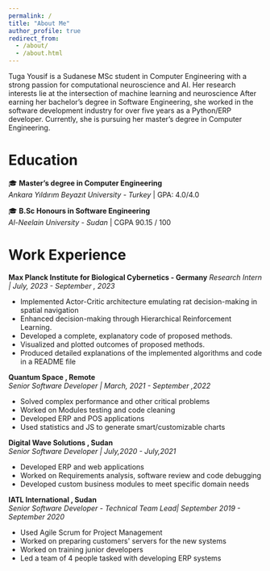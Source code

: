 ```yaml
---
permalink: /
title: "About Me"
author_profile: true
redirect_from: 
  - /about/
  - /about.html
---
```


Tuga Yousif is a Sudanese MSc student in Computer Engineering with a strong passion for computational neuroscience and AI. Her research interests lie at the intersection of machine learning and neuroscience After earning her bachelor’s degree in Software Engineering, she worked in the software development industry for over five years as a Python/ERP developer. Currently, she is pursuing her master’s degree in Computer Engineering. 



Education
======
 🎓 **Master’s degree in Computer Engineering**  
 *Ankara Yıldırım Beyazıt University - Turkey* |  GPA: 4.0/4.0
 
 🎓 **B.Sc Honours in Software Engineering**  
 *Al-Neelain University - Sudan* | CGPA 90.15 / 100


Work Experience
======

 **Max Planck Institute for Biological Cybernetics - Germany**
 *Research Intern |  July, 2023 - September , 2023*
 - Implemented Actor-Critic architecture emulating rat decision-making in spatial navigation
 - Enhanced decision-making through Hierarchical Reinforcement Learning.
 - Developed a complete, explanatory code of proposed methods.
 - Visualized and plotted outcomes of proposed methods.
 - Produced detailed explanations of the implemented algorithms and code in a README file
 
 
 **Quantum Space  ,  Remote**  
 *Senior Software Developer | March, 2021 - September ,2022*
 - Solved complex performance and other critical problems
 - Worked on Modules testing and code cleaning
 - Developed ERP and POS applications
 - Used statistics and JS to generate smart/customizable charts
 
 **Digital Wave Solutions  ,  Sudan**  
 *Senior Software Developer |   July,2020 - July,2021*
 - Developed ERP and web applications
 - Worked on Requirements analysis, software review and code debugging
 - Developed custom business modules to meet specific domain needs
 
 
 **IATL International  ,   Sudan**  
 *Senior Software Developer - Technical Team Lead|   September 2019 - September 2020*
 - Used Agile Scrum for Project Management
 - Worked on preparing customers' servers for the new systems
 - Worked on training junior developers
 - Led a team of 4 people tasked with developing ERP systems